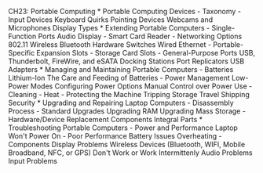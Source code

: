 CH23: Portable Computing
    * Portable Computing Devices
        - Taxonomy
        - Input Devices
          Keyboard Quirks
          Pointing Devices
          Webcams and Microphones
          Display Types
    * Extending Portable Computers
        - Single-Function Ports
          Audio
          Display
        - Smart Card Reader
        - Networking Options
          802.11 Wireless
          Bluetooth
          Hardware Switches
          Wired Ethernet
        - Portable-Specific Expansion Slots
        - Storage Card Slots
        - General-Purpose Ports
          USB, Thunderbolt, FireWire, and eSATA
          Docking Stations
          Port Replicators
          USB Adapters
    * Managing and Maintaining Portable Computers
        - Batteries
          Lithium-Ion
          The Care and Feeding of Batteries
        - Power Management
          Low-Power Modes
          Configuring Power Options
          Manual Control over Power Use
        - Cleaning
        - Heat
        - Protecting the Machine
          Tripping
          Storage
          Travel
          Shipping
          Security
    * Upgrading and Repairing Laptop Computers
        - Disassembly Process
        - Standard Upgrades
          Upgrading RAM
          Upgrading Mass Storage
        - Hardware/Device Replacement
          Components
          Integral Parts
    * Troubleshooting Portable Computers
        - Power and Performance
          Laptop Won't Power On
        - Poor Performance
          Battery Issues
          Overheating
        - Components
          Display Problems
          Wireless Devices (Bluetooth, WIFI, Mobile Broadband, NFC, or GPS) Don't Work or Work Intermittenly
          Audio Problems
          Input Problems
          